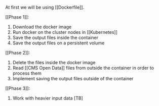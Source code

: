At first we will be using [[Dockerfile]].

[[Phase 1]]:

1. Download the docker image 
2. Run docker on the cluster nodes in [[Kubernetes]]
3. Save the output files inside the container 
4. Save the output files on a persistent volume

[[Phase 2]]:

1. Delete the files inside the docker image
2. Read [[CMS Open Data]] files from outside the container in order to process them
3. Implement saving the output files outside of the container

[[Phase 3]]:

1. Work with heavier input data [TB]